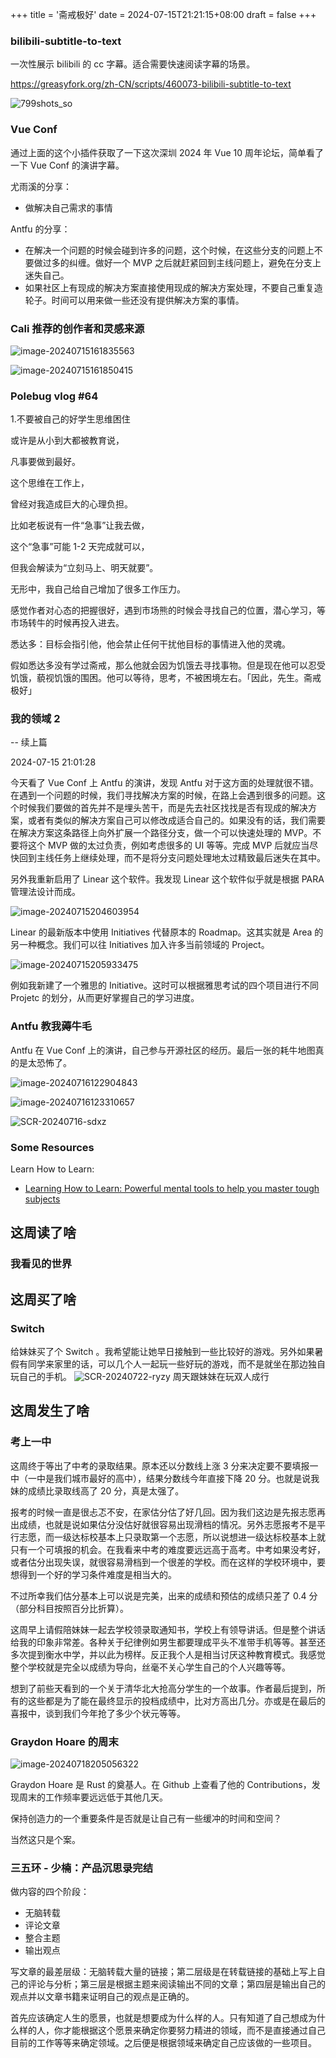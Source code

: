 +++
title = '斋戒极好'
date = 2024-07-15T21:21:15+08:00
draft = false
+++

### bilibili-subtitle-to-text

一次性展示 bilibili 的 cc 字幕。适合需要快速阅读字幕的场景。

https://greasyfork.org/zh-CN/scripts/460073-bilibili-subtitle-to-text

![799shots_so](https://raw.githubusercontent.com/huyixi/Pics/main/uPic/799shots_so.png)

### Vue Conf

通过上面的这个小插件获取了一下这次深圳 2024 年 Vue 10 周年论坛，简单看了一下 Vue Conf 的演讲字幕。

尤雨溪的分享：

- 做解决自己需求的事情

Antfu 的分享：

- 在解决一个问题的时候会碰到许多的问题，这个时候，在这些分支的问题上不要做过多的纠缠。做好一个 MVP 之后就赶紧回到主线问题上，避免在分支上迷失自己。
- 如果社区上有现成的解决方案直接使用现成的解决方案处理，不要自己重复造轮子。时间可以用来做一些还没有提供解决方案的事情。

### Cali 推荐的创作者和灵感来源

![image-20240715161835563](https://raw.githubusercontent.com/huyixi/Pics/main/uPic/image-20240715161835563.png)

![image-20240715161850415](https://raw.githubusercontent.com/huyixi/Pics/main/uPic/image-20240715161850415.png)

### Polebug vlog #64

1.不要被自己的好学生思维困住

或许是从小到大都被教育说，

凡事要做到最好。

这个思维在工作上，

曾经对我造成巨大的心理负担。

比如老板说有一件“急事”让我去做，

这个“急事”可能 1-2 天完成就可以，

但我会解读为“立刻马上、明天就要”。

无形中，我自己给自己增加了很多工作压力。

感觉作者对心态的把握很好，遇到市场熊的时候会寻找自己的位置，潜心学习，等市场转牛的时候再投入进去。

悉达多：目标会指引他，他会禁止任何干扰他目标的事情进入他的灵魂。

假如悉达多没有学过斋戒，那么他就会因为饥饿去寻找事物。但是现在他可以忍受饥饿，藐视饥饿的围困。他可以等待，思考，不被困境左右。「因此，先生。斋戒极好」

### 我的领域 2

-- 续上篇

2024-07-15 21:01:28

今天看了 Vue Conf 上 Antfu 的演讲，发现 Antfu 对于这方面的处理就很不错。在遇到一个问题的时候，我们寻找解决方案的时候，在路上会遇到很多的问题。这个时候我们要做的首先并不是埋头苦干，而是先去社区找找是否有现成的解决方案，或者有类似的解决方案自己可以修改成适合自己的。如果没有的话，我们需要在解决方案这条路径上向外扩展一个路径分支，做一个可以快速处理的 MVP。不要将这个 MVP 做的太过负责，例如考虑很多的 UI 等等。完成 MVP 后就应当尽快回到主线任务上继续处理，而不是将分支问题处理地太过精致最后迷失在其中。

另外我重新启用了 Linear 这个软件。我发现 Linear 这个软件似乎就是根据 PARA 管理法设计而成。

![image-20240715204603954](https://raw.githubusercontent.com/huyixi/Pics/main/uPic/image-20240715204603954.png)

Linear 的最新版本中使用 Initiatives 代替原本的 Roadmap。这其实就是 Area 的另一种概念。我们可以往 Initiatives 加入许多当前领域的 Project。

![image-20240715205933475](https://raw.githubusercontent.com/huyixi/Pics/main/uPic/image-20240715205933475.png)

例如我新建了一个雅思的 Initiative。这时可以根据雅思考试的四个项目进行不同 Projetc 的划分，从而更好掌握自己的学习进度。

### Antfu 教我薅牛毛

Antfu 在 Vue Conf 上的演讲，自己参与开源社区的经历。最后一张的耗牛地图真的是太恐怖了。

![image-20240716122904843](https://raw.githubusercontent.com/huyixi/Pics/main/uPic/image-20240716122904843.png)

![image-20240716123310657](https://raw.githubusercontent.com/huyixi/Pics/main/uPic/image-20240716123310657.png)

![SCR-20240716-sdxz](https://raw.githubusercontent.com/huyixi/Pics/main/uPic/SCR-20240716-sdxz.jpeg)

### Some Resources

Learn How to Learn:

- [Learning How to Learn: Powerful mental tools to help you master tough subjects](https://www.coursera.org/learn/learning-how-to-learn/course-inbox)

## 这周读了啥

### 我看见的世界

## 这周买了啥

### Switch

给妹妹买了个 Switch 。我希望能让她早日接触到一些比较好的游戏。另外如果暑假有同学来家里的话，可以几个人一起玩一些好玩的游戏，而不是就坐在那边独自玩自己的手机。
![SCR-20240722-ryzy](https://raw.githubusercontent.com/huyixi/Pics/main/uPic/SCR-20240722-ryzy.jpeg)
周天跟妹妹在玩双人成行

## 这周发生了啥

### 考上一中

这周终于等出了中考的录取结果。原本还以分数线上涨 3 分来决定要不要填报一中（一中是我们城市最好的高中），结果分数线今年直接下降 20 分。也就是说我妹的成绩比录取线高了 20 分，真是太强了。

报考的时候一直是很忐忑不安，在家估分估了好几回。因为我们这边是先报志愿再出成绩，也就是说如果估分没估好就很容易出现滑档的情况。另外志愿报考不是平行志愿，而一级达标校基本上只录取第一个志愿，所以说想进一级达标校基本上就只有一个可填报的机会。在我看来中考的难度要远远高于高考。中考如果没考好，或者估分出现失误，就很容易滑档到一个很差的学校。而在这样的学校环境中，要想得到一个好的学习条件难度是相当大的。

不过所幸我们估分基本上可以说是完美，出来的成绩和预估的成绩只差了 0.4 分（部分科目按照百分比折算）。

这周早上请假陪妹妹一起去学校领录取通知书，学校上有领导讲话。但是整个讲话给我的印象非常差。各种关于纪律例如男生都要理成平头不准带手机等等。甚至还多次提到衡水中学，并以此为榜样。反正我个人是相当讨厌这种教育模式。我感觉整个学校就是完全以成绩为导向，丝毫不关心学生自己的个人兴趣等等。

想到了前些天看到的一个关于清华北大抢高分学生的一个故事。作者最后提到，所有的这些都是为了能在最终显示的投档成绩中，比对方高出几分。亦或是在最后的喜报中，谈到我们今年抢了多少个状元等等。

### Graydon Hoare 的周末

![image-20240718205056322](https://raw.githubusercontent.com/huyixi/Pics/main/uPic/image-20240718205056322.png)

Graydon Hoare 是 Rust 的奠基人。在 Github 上查看了他的 Contributions，发现周末的工作频率要远远低于其他几天。

保持创造力的一个重要条件是否就是让自己有一些缓冲的时间和空间？

当然这只是个案。

### 三五环 - 少楠：产品沉思录完结

做内容的四个阶段：

- 无脑转载
- 评论文章
- 整合主题
- 输出观点

写文章的最差层级：无脑转载大量的链接；第二层级是在转载链接的基础上写上自己的评论与分析；第三层是根据主题来阅读输出不同的文章；第四层是输出自己的观点并以文章书籍来证明自己的观点是正确的。

首先应该确定人生的愿景，也就是想要成为什么样的人。只有知道了自己想成为什么样的人，你才能根据这个愿景来确定你要努力精进的领域，而不是直接通过自己目前的工作等等来确定领域。之后便是根据领域来确定自己应该做的一些项目。
